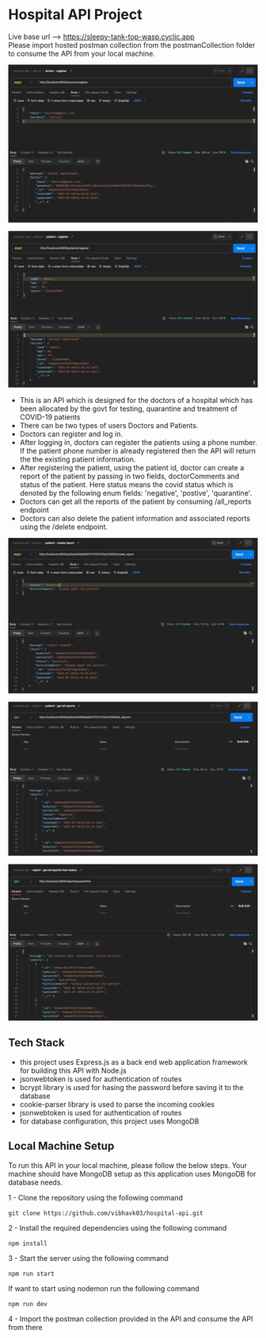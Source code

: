 # Hospital API Project

Live base url --> https://sleepy-tank-top-wasp.cyclic.app<br>
Please import hosted postman collection from the postmanCollection folder to consume the API from your local machine.

![](assets/screenshots/doctor_register.JPG)

![](assets/screenshots/patient_register.JPG)

- This is an API which is designed for the doctors of a hospital which has been allocated by the
  govt for testing, quarantine and treatment of COVID-19 patients<br>
- There can be two types of users Doctors and Patients.<br>
- Doctors can register and log in.<br>
- After logging in, doctors can register the patients using a phone number. If the patient phone number is already registered then the API will return the the existing patient information.<br>
- After registering the patient, using the patient id, doctor can create a report of the patient by passing in two fields, doctorComments and status of the patient. Here status means the covid status which is denoted by the following enum fields: 'negative', 'postive', 'quarantine'.
- Doctors can get all the reports of the patient by consuming /all_reports endpoint<br>
- Doctors can also delete the patient information and associated reports using the /delete endpoint.<br>

![](assets/screenshots/create_report.JPG)

![](assets/screenshots/patient_all_reports.JPG)

![](assets/screenshots/reports_by_status.JPG)

## Tech Stack

- this project uses Express.js as a back end web application framework for building this API with Node.js<br>
- jsonwebtoken is used for authentication of routes<br>
- bcrypt library is used for hasing the password before saving it to the database<br>
- cookie-parser library is used to parse the incoming cookies<br>
- jsonwebtoken is used for authentication of routes<br>
- for database configuration, this project uses MongoDB<br>

## Local Machine Setup

To run this API in your local machine, please follow the below steps. Your machine should have MongoDB setup as this application uses MongoDB for database needs.

1 - Clone the repository using the following command

```
git clone https://github.com/vibhavk03/hospital-api.git
```

2 - Install the required dependencies using the following command

```
npm install
```

3 - Start the server using the following command

```
npm run start
```

If want to start using nodemon run the following command

```
npm run dev
```

4 - Import the postman collection provided in the API and consume the API from there

